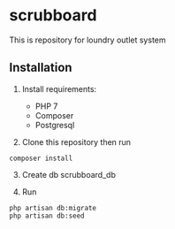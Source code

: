 # scrubboard
This is repository for loundry outlet system


## Installation

1. Install requirements:

    - PHP 7
    - Composer
    - Postgresql

2. Clone this repository then run

```
composer install
```

3. Create db scrubboard_db

4. Run

```
php artisan db:migrate
php artisan db:seed
```